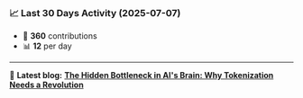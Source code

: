 <!--START_STATS-->
### 📈 Last 30 Days Activity (2025-07-07)  
- 🧮 **360** contributions  
- 📊 **12** per day
---
📝 **Latest blog:** [**The Hidden Bottleneck in AI's Brain: Why Tokenization Needs a Revolution**](https://andriak.com/blog/tokenization-revolution)
<!--END_STATS-->
